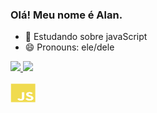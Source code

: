 ### Olá! Meu nome é Alan.

- 🌱 Estudando sobre javaScript 
- 😄 Pronouns: ele/dele

<div>
  <a href="https://github.com/AlanAlves0">
  <img height=180em src="https://github-readme-stats.vercel.app/api?username=AlanAlves0&show_icons=true&theme=merko"/>
  <img height=180em src="https://github-readme-stats.vercel.app/api/top-langs/?username=AlanAlves0&layout=compact&theme=merko"/>
</div>

<div style="display: inline_block"><br>
  <img align="center" alt="Rafa-Js" height="30" width="40" src="https://raw.githubusercontent.com/devicons/devicon/master/icons/javascript/javascript-plain.svg">
</div>
